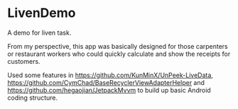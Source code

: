 # LivenDemo

A demo for liven task.

From my perspective, this app was basically designed for those carpenters or restaurant workers who could quickly calculate and show the receipts for customers.

Used some features in https://github.com/KunMinX/UnPeek-LiveData, https://github.com/CymChad/BaseRecyclerViewAdapterHelper and https://github.com/hegaojian/JetpackMvvm to build up basic Android coding structure.
